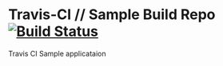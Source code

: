 # Travis-CI // Sample Build Repo [![Build Status](https://travis-ci.org/thpang67/tci-sample.svg?branch=master)](https://travis-ci.org/thpang67/tci-sample)
Travis CI Sample applicataion 
